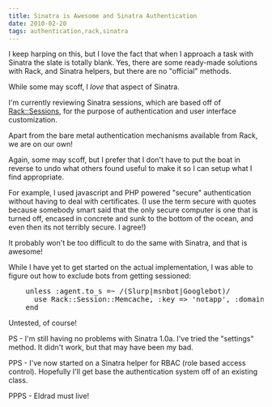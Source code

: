```yaml
---
title: Sinatra is Awesome and Sinatra Authentication 
date: 2010-02-20
tags: authentication,rack,sinatra
---
```

I keep harping on this, but I love the fact that when I approach a task with Sinatra the slate is totally blank. Yes, there are some ready-made solutions with Rack, and Sinatra helpers, but there are no "official" methods.

While some may scoff, I *love* that aspect of Sinatra.

I'm currently reviewing Sinatra sessions, which are based off of [Rack::Sessions](http://www.docunext.com/wiki/Rack_Sessions), for the purpose of authentication and user interface customization.

Apart from the bare metal authentication mechanisms available from Rack, we are on our own!

Again, some may scoff, but I prefer that I don't have to put the boat in reverse to undo what others found useful to make it so I can setup what I find appropriate.

For example, I used javascript and PHP powered "secure" authentication without having to deal with certificates. (I use the term secure with quotes because somebody smart said that the only secure computer is one that is turned off, encased in concrete and sunk to the bottom of the ocean, and even then its not terribly secure. I agree!)

It probably won't be too difficult to do the same with Sinatra, and that is awesome!

While I have yet to get started on the actual implementation, I was able to figure out how to exclude bots from getting sessioned:

<pre class="sh_ruby">
    unless :agent.to_s =~ /(Slurp|msnbot|Googlebot)/
      use Rack::Session::Memcache, :key => 'notapp', :domain => 'dev-48-gl.example.com', :expire_after => 60 * 60 * 24 * 365, :memcache_server => 'localhost:11211'
    end
</pre>

Untested, of course!

PS - I'm still having no problems with Sinatra 1.0a. I've tried the "settings" method. It didn't work, but that may have been my bad.

PPS - I've now started on a Sinatra helper for RBAC (role based access control). Hopefully I'll get base the authentication system off of an existing class.

PPPS - Eldrad must live!

